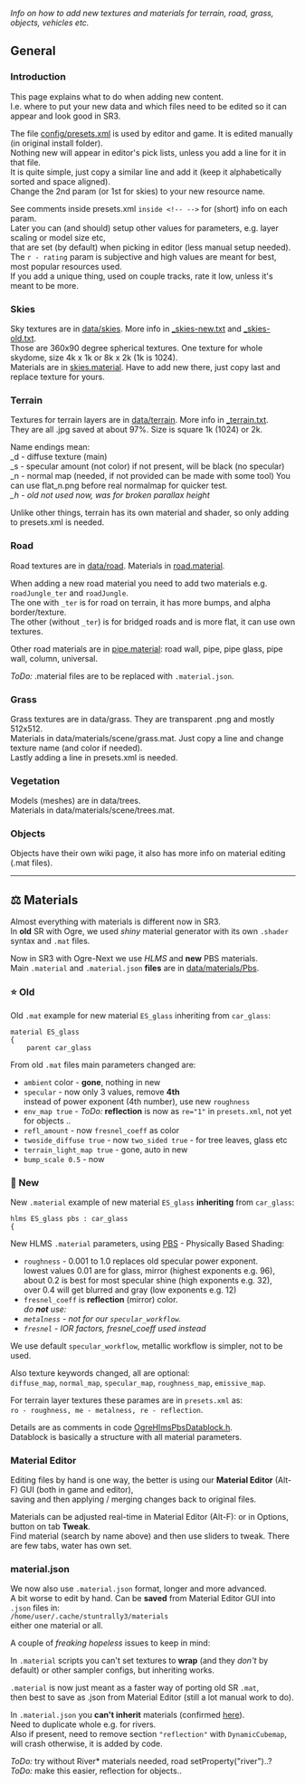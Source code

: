 _Info on how to add new textures and materials for terrain, road, grass, objects, vehicles etc._

## General

### Introduction

This page explains what to do when adding new content.  
I.e. where to put your new data and which files need to be edited so it can appear and look good in SR3.

The file [config/presets.xml](../config/presets.xml) is used by editor and game. It is edited manually (in original install folder).  
Nothing new will appear in editor's pick lists, unless you add a line for it in that file.  
It is quite simple, just copy a similar line and add it (keep it alphabetically sorted and space aligned).  
Change the 2nd param (or 1st for skies) to your new resource name.

See comments inside presets.xml `inside <!-- -->` for (short) info on each param.  
Later you can (and should) setup other values for parameters, e.g. layer scaling or model size etc,  
that are set (by default) when picking in editor (less manual setup needed).  
The `r - rating` param is subjective and high values are meant for best, most popular resources used.  
If you add a unique thing, used on couple tracks, rate it low, unless it's meant to be more.

###

### Skies

Sky textures are in [data/skies](../data/skies). More info in [_skies-new.txt](../data/skies/_skies-new.txt) and [_skies-old.txt](../data/skies/_skies-old.txt).  
Those are 360x90 degree spherical textures. One texture for whole skydome, size 4k x 1k or 8k x 2k (1k is 1024).  
Materials are in [skies.material](../data/materials/Pbs/skies.material). Have to add new there, just copy last and replace texture for yours.


### Terrain

Textures for terrain layers are in [data/terrain](../data/terrain). More info in [_terrain.txt](../data/terrain/_terrain.txt).  
They are all .jpg saved at about 97%. Size is square 1k (1024) or 2k.

Name endings mean:  
_d - diffuse texture (main)  
_s - specular amount (not color)   if not present, will be black (no specular)  
_n - normal map (needed, if not provided can be made with some tool)   You can use flat_n.png before real normalmap for quicker test.  
*_h - old not used now, was for broken parallax height*

Unlike other things, terrain has its own material and shader, so only adding to presets.xml is needed.


### Road

Road textures are in [data/road](../data/road). Materials in [road.material](../data/materials/Pbs/road.material).

When adding a new road material you need to add two materials e.g. `roadJungle_ter` and `roadJungle`.  
The one with `_ter` is for road on terrain, it has more bumps, and alpha border/texture.  
The other (without `_ter`) is for bridged roads and is more flat, it can use own textures.

Other road materials are in [pipe.material](../data/materials/Pbs/pipe.material): road wall, pipe, pipe glass, pipe wall, column, universal.

_ToDo:_ .material files are to be replaced with `.material.json`.


### Grass

Grass textures are in data/grass. They are transparent .png and mostly 512x512.  
Materials in data/materials/scene/grass.mat. Just copy a line and change texture name (and color if needed).  
Lastly adding a line in presets.xml is needed.


### Vegetation

Models (meshes) are in data/trees.  
Materials in data/materials/scene/trees.mat.


### Objects

Objects have their own wiki page, it also has more info on material editing (.mat files).


----

## ⚖️ Materials

Almost everything with materials is different now in SR3.  
In **old** SR with Ogre, we used _shiny_ material generator with its own `.shader` syntax and `.mat` files.  

Now in SR3 with Ogre-Next we use _HLMS_ and **new** PBS materials.  
Main `.material` and `.material.json` **files** are in [data/materials/Pbs](../data/materials/Pbs).  

### ⭐ Old

Old `.mat` example for new material `ES_glass` inheriting from `car_glass`:  
```
material ES_glass
{
	parent car_glass
```

From old `.mat` files main parameters changed are:
- `ambient` color - **gone**, nothing in new
- `specular` - now only 3 values, remove **4th**  
   instead of power exponent (4th number), use new `roughness`
- `env_map true` - _ToDo:_ **reflection** is now as `re="1"` in `presets.xml`, not yet for objects ..
- `refl_amount` - now `fresnel_coeff` as color
- `twoside_diffuse true` - now `two_sided true` - for tree leaves, glass etc
- `terrain_light_map true` - gone, auto in new
- `bump_scale 0.5` - now 

### 🌠 New

New `.material` example of new material `ES_glass` **inheriting** from `car_glass`:  
```
hlms ES_glass pbs : car_glass
{
```

New HLMS `.material` parameters, using [PBS](https://duckduckgo.com/?q=physically+based+shading&t=newext&atb=v321-1&ia=web) - Physically Based Shading:
- `roughness` - 0.001 to 1.0 replaces old specular power exponent.  
  lowest values 0.01 are for glass, mirror (highest exponents e.g. 96),  
  about 0.2 is best for most specular shine (high exponents e.g. 32),  
  over 0.4 will get blurred and gray (low exponents e.g. 12)
- `fresnel_coeff` is **reflection** (mirror) color.  
_do **not** use:_
- *`metalness` - not for our `specular_workflow`.*
- *`fresnel` - IOR factors, fresnel_coeff used instead*

We use default `specular_workflow`, metallic workflow is simpler, not to be used.  

Also texture keywords changed, all are optional:  
`diffuse_map`, `normal_map`, `specular_map`, `roughness_map`, `emissive_map`.

For terrain layer textures these parames are in `presets.xml` as:  
`ro - roughness, me - metalness, re - reflection`.

Details are as comments in code [OgreHlmsPbsDatablock.h](https://github.com/OGRECave/ogre-next/blob/master/Components/Hlms/Pbs/include/OgreHlmsPbsDatablock.h).  
Datablock is basically a structure with all material parameters.  

### Material Editor

Editing files by hand is one way, the better is using our **Material Editor** (Alt-F) GUI (both in game and editor),  
saving and then applying / merging changes back to original files.  

Materials can be adjusted real-time in Material Editor (Alt-F): or in Options, button on tab **Tweak**.  
Find material (search by name above) and then use sliders to tweak. There are few tabs, water has own set.  

### material.json

We now also use `.material.json` format, longer and more advanced.  
A bit worse to edit by hand. Can be **saved** from Material Editor GUI into `.json` files in:  
`/home/user/.cache/stuntrally3/materials`  
either one material or all.  

A couple of _freaking hopeless_ issues to keep in mind:

In `.material` scripts you can't set textures to **wrap** (and they _don't_ by default) or other sampler configs, but inheriting works.  

`.material` is now just meant as a faster way of porting old SR `.mat`,  
then best to save as .json from Material Editor (still a lot manual work to do).

In `.material.json` you **can't inherit** materials (confirmed [here](https://forums.ogre3d.org/viewtopic.php?p=553712#p553712)).  
Need to duplicate whole e.g. for rivers.  
Also if present, need to remove section `"reflection"` with `DynamicCubemap`, will crash otherwise, it is added by code.  

_ToDo:_ try without River* materials needed, road setProperty("river")..?  
_ToDo:_ make this easier, reflection for objects..